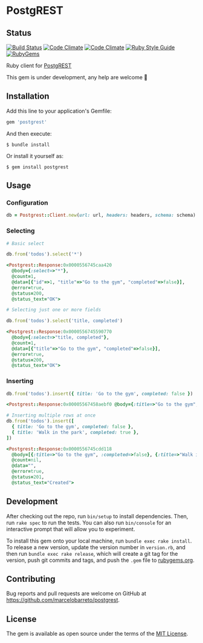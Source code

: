 # PostgREST

## Status

[![Build Status](https://api.travis-ci.org/marcelobarreto/postgrest.svg?branch=master)](https://travis-ci.org/marcelobarreto/postgrest)
[![Code Climate](https://codeclimate.com/github/marcelobarreto/postgrest.svg)](https://codeclimate.com/github/marcelobareto/postgrest)
[![Code Climate](https://codeclimate.com/github/marcelobarreto/postgrest/coverage.svg)](https://codeclimate.com/github/marcelobarreto/postgrest)
[![Ruby Style Guide](https://img.shields.io/badge/code_style-rubocop-brightgreen.svg)](https://github.com/rubocop/rubocop)
[![RubyGems](http://img.shields.io/gem/dt/postgrest.svg?style=flat)](http://rubygems.org/gems/postgrest)

Ruby client for [PostgREST](https://postgrest.org/)

This gem is under development, any help are welcome :muscle:

## Installation

Add this line to your application's Gemfile:

```ruby
gem 'postgrest'
```

And then execute:

`$ bundle install`

Or install it yourself as:

`$ gem install postgrest`

## Usage

### Configuration

```ruby
db = Postgrest::Client.new(url: url, headers: headers, schema: schema)
```

### Selecting

```ruby
# Basic select

db.from('todos').select('*')

<Postgrest::Response:0x0000556745caa420
  @body={:select=>"*"},
  @count=1,
  @data=[{"id"=>1, "title"=>"Go to the gym", "completed"=>false}],
  @error=true,
  @status=200,
  @status_text="OK">

# Selecting just one or more fields

db.from('todos').select('title, completed')

<Postgrest::Response:0x0000556745590770
  @body={:select=>"title, completed"},
  @count=1,
  @data=[{"title"=>"Go to the gym", "completed"=>false}],
  @error=true,
  @status=200,
  @status_text="OK">

```

### Inserting

```ruby
db.from('todos').insert({ title: 'Go to the gym', completed: false })

<Postgrest::Response:0x00005567458aebf0 @body={:title=>"Go to the gym", :completed=>false}, @count=nil, @data="", @error=false, @status=201, @status_text="Created">

# Inserting multiple rows at once
db.from('todos').insert([
  { title: 'Go to the gym', completed: false },
  { title: 'Walk in the park', completed: true },
])

<Postgrest::Response:0x0000556745cdd118
  @body=[{:title=>"Go to the gym", :completed=>false}, {:title=>"Walk in the park", :completed=>true}],
  @count=nil,
  @data="",
  @error=true,
  @status=201,
  @status_text="Created">

```

## Development

After checking out the repo, run `bin/setup` to install dependencies. Then, run `rake spec` to run the tests. You can also run `bin/console` for an interactive prompt that will allow you to experiment.

To install this gem onto your local machine, run `bundle exec rake install`. To release a new version, update the version number in `version.rb`, and then run `bundle exec rake release`, which will create a git tag for the version, push git commits and tags, and push the `.gem` file to [rubygems.org](https://rubygems.org).

## Contributing

Bug reports and pull requests are welcome on GitHub at https://github.com/marcelobarreto/postgrest.

## License

The gem is available as open source under the terms of the [MIT License](https://opensource.org/licenses/MIT).
